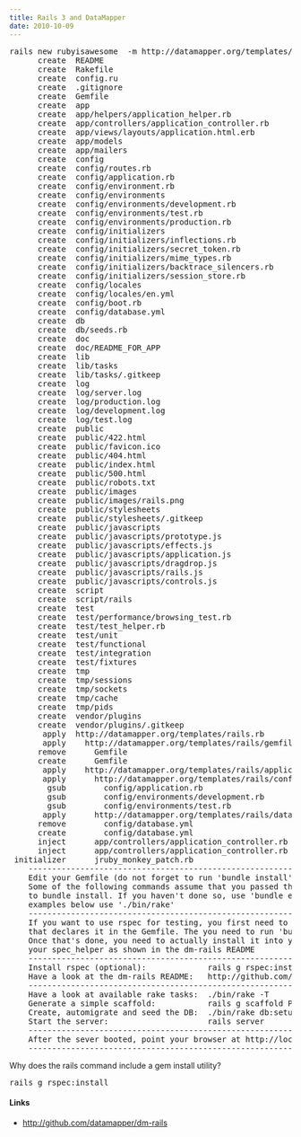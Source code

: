 ```yaml
---
title: Rails 3 and DataMapper
date: 2010-10-09
---
```

<pre class="sh_sh">
rails new rubyisawesome  -m http://datamapper.org/templates/rails.rb
      create  README
      create  Rakefile
      create  config.ru
      create  .gitignore
      create  Gemfile
      create  app
      create  app/helpers/application_helper.rb
      create  app/controllers/application_controller.rb
      create  app/views/layouts/application.html.erb
      create  app/models
      create  app/mailers
      create  config
      create  config/routes.rb
      create  config/application.rb
      create  config/environment.rb
      create  config/environments
      create  config/environments/development.rb
      create  config/environments/test.rb
      create  config/environments/production.rb
      create  config/initializers
      create  config/initializers/inflections.rb
      create  config/initializers/secret_token.rb
      create  config/initializers/mime_types.rb
      create  config/initializers/backtrace_silencers.rb
      create  config/initializers/session_store.rb
      create  config/locales
      create  config/locales/en.yml
      create  config/boot.rb
      create  config/database.yml
      create  db
      create  db/seeds.rb
      create  doc
      create  doc/README_FOR_APP
      create  lib
      create  lib/tasks
      create  lib/tasks/.gitkeep
      create  log
      create  log/server.log
      create  log/production.log
      create  log/development.log
      create  log/test.log
      create  public
      create  public/422.html
      create  public/favicon.ico
      create  public/404.html
      create  public/index.html
      create  public/500.html
      create  public/robots.txt
      create  public/images
      create  public/images/rails.png
      create  public/stylesheets
      create  public/stylesheets/.gitkeep
      create  public/javascripts
      create  public/javascripts/prototype.js
      create  public/javascripts/effects.js
      create  public/javascripts/application.js
      create  public/javascripts/dragdrop.js
      create  public/javascripts/rails.js
      create  public/javascripts/controls.js
      create  script
      create  script/rails
      create  test
      create  test/performance/browsing_test.rb
      create  test/test_helper.rb
      create  test/unit
      create  test/functional
      create  test/integration
      create  test/fixtures
      create  tmp
      create  tmp/sessions
      create  tmp/sockets
      create  tmp/cache
      create  tmp/pids
      create  vendor/plugins
      create  vendor/plugins/.gitkeep
       apply  http://datamapper.org/templates/rails.rb
       apply    http://datamapper.org/templates/rails/gemfile.rb
      remove      Gemfile
      create      Gemfile
       apply    http://datamapper.org/templates/rails/application.rb
       apply      http://datamapper.org/templates/rails/config.rb
        gsub        config/application.rb
        gsub        config/environments/development.rb
        gsub        config/environments/test.rb
       apply      http://datamapper.org/templates/rails/database.yml.rb
      remove        config/database.yml
      create        config/database.yml
      inject      app/controllers/application_controller.rb
      inject      app/controllers/application_controller.rb
 initializer      jruby_monkey_patch.rb
    ---------------------------------------------------------------------------
    Edit your Gemfile (do not forget to run 'bundle install' after doing that)
    Some of the following commands assume that you passed the --binstubs option
    to bundle install. If you haven't done so, use 'bundle exec rake' where the
    examples below use './bin/rake'
    ---------------------------------------------------------------------------
    If you want to use rspec for testing, you first need to uncomment the line
    that declares it in the Gemfile. The you need to run 'bundle install' again
    Once that's done, you need to actually install it into your app and update
    your spec_helper as shown in the dm-rails README
    ---------------------------------------------------------------------------
    Install rspec (optional):             rails g rspec:install
    Have a look at the dm-rails README:   http://github.com/datamapper/dm-rails
    ---------------------------------------------------------------------------
    Have a look at available rake tasks:  ./bin/rake -T
    Generate a simple scaffold:           rails g scaffold Person name:string
    Create, automigrate and seed the DB:  ./bin/rake db:setup
    Start the server:                     rails server
    ---------------------------------------------------------------------------
    After the sever booted, point your browser at http://localhost:3000/people
    ---------------------------------------------------------------------------
</pre>

Why does the rails command include a gem install utility?

<pre class="sh_sh">
rails g rspec:install
</pre>

#### Links
* <http://github.com/datamapper/dm-rails>

